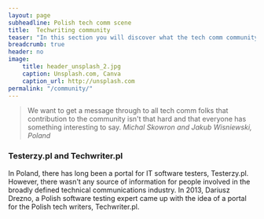 ```yaml
---
layout: page
subheadline: Polish tech comm scene
title:  Techwriting community
teaser: "In this section you will discover what the tech comm community in Poland is all about, its origin, and activities."
breadcrumb: true
header: no
image:
    title: header_unsplash_2.jpg
    caption: Unsplash.com, Canva
    caption_url: http://unsplash.com
permalink: "/community/"
---
```


> We want to get a message through to all tech comm folks that contribution to the community isn't that hard and that everyone has something interesting to say. <cite>Michal Skowron and Jakub Wisniewski, Poland </cite>


### Testerzy.pl and Techwriter.pl

In Poland, there has long been a portal for IT software testers, Testerzy.pl. However, there wasn't any source of information for people involved in the broadly defined technical communications industry. In 2013, Dariusz Drezno, a Polish software testing expert came up with the idea of a portal for the Polish tech writers, Techwriter.pl. 


